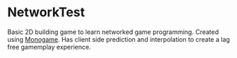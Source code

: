 # NetworkTest
Basic 2D building game to learn networked game programming. Created using [Monogame](https://www.monogame.net/). Has client side prediction and interpolation to create a lag free gamemplay experience.
